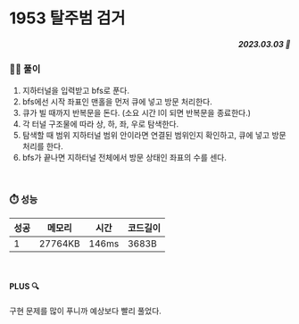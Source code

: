 # 1953 탈주범 검거
##### <p align="right"> 2023.03.03 📆 </p>

 
### 👩‍🏫 풀이
1.  지하터널을 입력받고 bfs로 푼다.
2.  bfs에선 시작 좌표인 맨홀을 먼저 큐에 넣고 방문 처리한다.
3.  큐가 빌 때까지 반복문을 돈다. (소요 시간 l이 되면 반복문을 종료한다.)
4.  각 터널 구조물에 따라 상, 하, 좌, 우로 탐색한다.
5.  탐색할 때 범위 지하터널 범위 안이라면 연결된 범위인지 확인하고, 큐에 넣고 방문처리를 한다.
6.  bfs가 끝나면 지하터널 전체에서 방문 상태인 좌표의 수를 센다.

<br>

### ⏱️ 성능
<!-- 테이블 -->
성공 |메모리 | 시간 | 코드길이
---|---|---|---|
1|27764KB|146ms|3683B

<br>

#### PLUS 🔍
구현 문제를 많이 푸니까 예상보다 빨리 풀었다.
